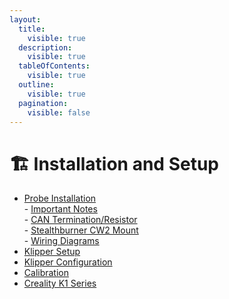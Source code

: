```yaml
---
layout:
  title:
    visible: true
  description:
    visible: true
  tableOfContents:
    visible: true
  outline:
    visible: true
  pagination:
    visible: false
---
```


# 🏗️ Installation and Setup

* [Probe Installation](probe-installation/)\
  \- [Important Notes](probe-installation/important-notes-prior-to-installation.md)\
  \- [CAN Termination/Resistor](probe-installation/can-termination.md)\
  \- [Stealthburner CW2 Mount](probe-installation/stealthburner-cw2-mount.md)\
  \- [Wiring Diagrams](probe-installation/wiring-diagrams.md)
* [Klipper Setup](klipper-setup.md)
* [Klipper Configuration](cartographer-with-input-shaping-v2-and-v3-hybrid.md)
* [Calibration](cartographer-with-input-shaper-v2-and-v3-hybrid.md)
* [Creality K1 Series](creality-k1-and-k1-max-specific/)
